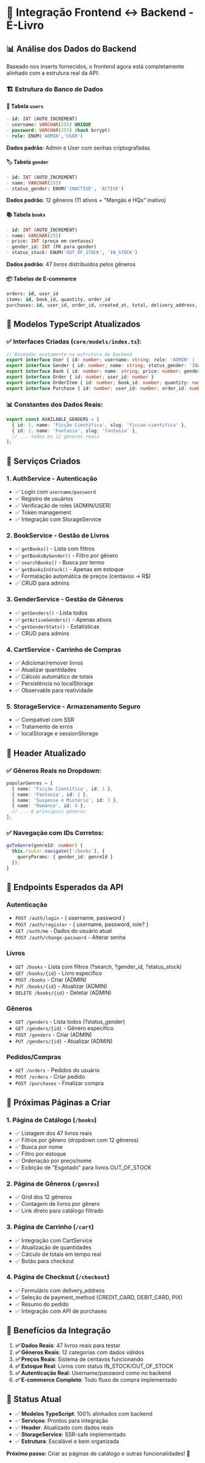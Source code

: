 # 🎯 Integração Frontend ↔ Backend - É-Livro

## 📊 **Análise dos Dados do Backend**

Baseado nos inserts fornecidos, o frontend agora está completamente alinhado com a estrutura real da API:

### 🏗️ **Estrutura do Banco de Dados**

#### 👥 **Tabela `users`**
```sql
- id: INT (AUTO_INCREMENT)
- username: VARCHAR(255) UNIQUE 
- password: VARCHAR(255) (hash bcrypt)
- role: ENUM('ADMIN','USER')
```
**Dados padrão**: Admin e User com senhas criptografadas

#### 🏷️ **Tabela `gender`**
```sql
- id: INT (AUTO_INCREMENT)
- name: VARCHAR(255)
- status_gender: ENUM('INACTIVE', 'ACTIVE')
```
**Dados padrão**: 12 gêneros (11 ativos + "Mangás e HQs" inativo)

#### 📚 **Tabela `books`**
```sql
- id: INT (AUTO_INCREMENT)
- name: VARCHAR(255)
- price: INT (preço em centavos)
- gender_id: INT (FK para gender)
- status_stock: ENUM('OUT_OF_STOCK', 'IN_STOCK')
```
**Dados padrão**: 47 livros distribuídos pelos gêneros

#### 📦 **Tabelas de E-commerce**
```sql
orders: id, user_id
items: id, book_id, quantity, order_id  
purchases: id, user_id, order_id, created_at, total, delivery_address, payment_method
```

## 🔧 **Modelos TypeScript Atualizados**

### ✅ **Interfaces Criadas** (`core/models/index.ts`):

```typescript
// Baseadas exatamente na estrutura do backend
export interface User { id: number; username: string; role: 'ADMIN' | 'USER' }
export interface Gender { id: number; name: string; status_gender: 'INACTIVE' | 'ACTIVE' }
export interface Book { id: number; name: string; price: number; gender_id: number; status_stock: 'OUT_OF_STOCK' | 'IN_STOCK' }
export interface Order { id: number; user_id: number }
export interface OrderItem { id: number; book_id: number; quantity: number; order_id: number }
export interface Purchase { id: number; user_id: number; order_id: number; created_at: string; total: number; delivery_address: string; payment_method: 'CREDIT_CARD' | 'DEBIT_CARD' | 'PIX' }
```

### 📊 **Constantes dos Dados Reais**:
```typescript
export const AVAILABLE_GENDERS = [
  { id: 1, name: 'Ficção Científica', slug: 'ficcao-cientifica' },
  { id: 2, name: 'Fantasia', slug: 'fantasia' },
  // ... todos os 12 gêneros reais
];
```

## 🔌 **Serviços Criados**

### 1. **AuthService** - Autenticação
- ✅ Login com `username/password`
- ✅ Registro de usuários
- ✅ Verificação de roles (ADMIN/USER)
- ✅ Token management
- ✅ Integração com StorageService

### 2. **BookService** - Gestão de Livros
- ✅ `getBooks()` - Lista com filtros
- ✅ `getBooksByGender()` - Filtro por gênero
- ✅ `searchBooks()` - Busca por termo
- ✅ `getBooksInStock()` - Apenas em estoque
- ✅ Formatação automática de preços (centavos → R$)
- ✅ CRUD para admins

### 3. **GenderService** - Gestão de Gêneros
- ✅ `getGenders()` - Lista todos
- ✅ `getActiveGenders()` - Apenas ativos
- ✅ `getGenderStats()` - Estatísticas
- ✅ CRUD para admins

### 4. **CartService** - Carrinho de Compras
- ✅ Adicionar/remover livros
- ✅ Atualizar quantidades
- ✅ Cálculo automático de totais
- ✅ Persistência no localStorage
- ✅ Observable para reatividade

### 5. **StorageService** - Armazenamento Seguro
- ✅ Compatível com SSR
- ✅ Tratamento de erros
- ✅ localStorage e sessionStorage

## 🎨 **Header Atualizado**

### ✅ **Gêneros Reais no Dropdown**:
```typescript
popularGenres = [
  { name: 'Ficção Científica', id: 1 },
  { name: 'Fantasia', id: 2 },
  { name: 'Suspense e Mistério', id: 3 },
  { name: 'Romance', id: 4 },
  // ... 8 principais gêneros
];
```

### ✅ **Navegação com IDs Corretos**:
```typescript
goToGenre(genreId: number) {
  this.router.navigate(['/books'], { 
    queryParams: { gender_id: genreId } 
  });
}
```

## 🔗 **Endpoints Esperados da API**

### **Autenticação**
- `POST /auth/login` - { username, password }
- `POST /auth/register` - { username, password, role? }
- `GET /auth/me` - Dados do usuário atual
- `POST /auth/change-password` - Alterar senha

### **Livros**
- `GET /books` - Lista com filtros (?search, ?gender_id, ?status_stock)
- `GET /books/{id}` - Livro específico
- `POST /books` - Criar (ADMIN)
- `PUT /books/{id}` - Atualizar (ADMIN)
- `DELETE /books/{id}` - Deletar (ADMIN)

### **Gêneros**  
- `GET /genders` - Lista todos (?status_gender)
- `GET /genders/{id}` - Gênero específico
- `POST /genders` - Criar (ADMIN)
- `PUT /genders/{id}` - Atualizar (ADMIN)

### **Pedidos/Compras**
- `GET /orders` - Pedidos do usuário
- `POST /orders` - Criar pedido
- `POST /purchases` - Finalizar compra

## 📱 **Próximas Páginas a Criar**

### 1. **Página de Catálogo** (`/books`)
- ✅ Listagem dos 47 livros reais
- ✅ Filtros por gênero (dropdown com 12 gêneros)
- ✅ Busca por nome
- ✅ Filtro por estoque
- ✅ Ordenação por preço/nome
- ✅ Exibição de "Esgotado" para livros OUT_OF_STOCK

### 2. **Página de Gêneros** (`/genres`)
- ✅ Grid dos 12 gêneros
- ✅ Contagem de livros por gênero
- ✅ Link direto para catálogo filtrado

### 3. **Página de Carrinho** (`/cart`)
- ✅ Integração com CartService
- ✅ Atualização de quantidades
- ✅ Cálculo de totais em tempo real
- ✅ Botão para checkout

### 4. **Página de Checkout** (`/checkout`)
- ✅ Formulário com delivery_address
- ✅ Seleção de payment_method (CREDIT_CARD, DEBIT_CARD, PIX)
- ✅ Resumo do pedido
- ✅ Integração com API de purchases

## 🎯 **Benefícios da Integração**

1. **✅ Dados Reais**: 47 livros reais para testar
2. **✅ Gêneros Reais**: 12 categorias com dados válidos  
3. **✅ Preços Reais**: Sistema de centavos funcionando
4. **✅ Estoque Real**: Livros com status IN_STOCK/OUT_OF_STOCK
5. **✅ Autenticação Real**: Username/password como no backend
6. **✅ E-commerce Completo**: Todo fluxo de compra implementado

## 🚀 **Status Atual**

- ✅ **Modelos TypeScript**: 100% alinhados com backend
- ✅ **Serviços**: Prontos para integração
- ✅ **Header**: Atualizado com dados reais
- ✅ **StorageService**: SSR-safe implementado
- ✅ **Estrutura**: Escalável e bem organizada

**Próximo passo**: Criar as páginas de catálogo e outras funcionalidades! 🎉
